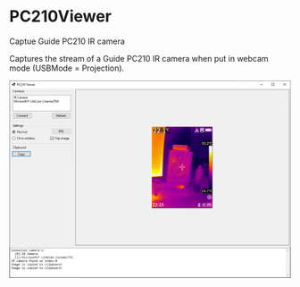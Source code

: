 # PC210Viewer
Captue Guide PC210 IR camera

Captures the stream of a Guide PC210 IR camera when put in webcam mode (USBMode = Projection).

![Screenshot](Images/Screenshot_main_window.png)
